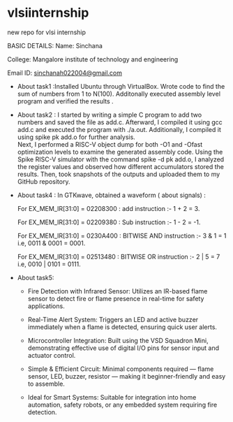 # vlsiinternship
new repo for vlsi internship

BASIC DETAILS:
Name: Sinchana

College: Mangalore institute of technology and engineering 

Email ID: sinchanah022004@gmail.com

* About task1 :Installed Ubuntu through VirtualBox. Wrote code to find the sum of numbers from 1 to N(100). Additonally executed assembly level program and verified the results .

* About task2 :
I started by writing a simple C program to add two numbers and saved the file as add.c. Afterward, I compiled it using gcc add.c and executed the program with ./a.out. Additionally, I compiled it using spike pk add.o for further analysis.  
Next, I performed a RISC-V object dump for both -O1 and -Ofast optimization levels to examine the generated assembly code.
Using the Spike RISC-V simulator with the command spike -d pk add.o, I analyzed the register values and observed how different accumulators stored the results.
Then,  took snapshots of the outputs and uploaded them to my GitHub repository.  

* About task4 :
  In GTKwave, obtained a waveform ( about signals) :
  
  For EX_MEM_IR[31:0] = 02208300 : add instruction :-  1 + 2 = 3.
  
   For EX_MEM_IR[31:0] = 02209380 : Sub instruction :- 1 - 2 = -1.
  
   For EX_MEM_IR[31:0] = 0230A400 : BITWISE AND  instruction :- 3 & 1 = 1    i.e,  0011 & 0001 = 0001.
  
    For EX_MEM_IR[31:0] = 02513480 : BITWISE OR  instruction :- 2 | 5 = 7    i.e,  0010 | 0101 = 0111.


 * About task5:
   - Fire Detection with Infrared Sensor: Utilizes an IR-based flame sensor to detect fire or flame presence in real-time for safety applications.

   - Real-Time Alert System: Triggers an LED and active buzzer immediately when a flame is detected, ensuring quick user alerts.

   - Microcontroller Integration: Built using the VSD Squadron Mini, demonstrating effective use of digital I/O pins for sensor input and actuator control.

   - Simple & Efficient Circuit: Minimal components required — flame sensor, LED, buzzer, resistor — making it beginner-friendly and easy to assemble.

   - Ideal for Smart Systems: Suitable for integration into home automation, safety robots, or any embedded system requiring fire detection.
